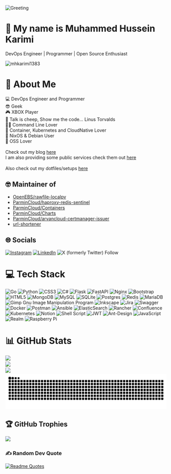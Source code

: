 ![Greeting](https://user-images.githubusercontent.com/74038190/226190894-18e959ba-d458-4a94-ac44-790190f2a947.gif)

👋 My name is Muhammed Hussein Karimi
========================================
DevOps Engineer | Programmer | Open Source Enthusiast


<p align="left"> <img src="https://komarev.com/ghpvc/?username=mhkarimi1383" alt="mhkarimi1383" /> </p>

# 💫 About Me
💻 DevOps Engineer and Programmer<br>😎 Geek<br>🎮 XBOX Player<br>🙏 Talk is cheep, Show me the code... Linus Torvalds<br>🕵️‍♂️ Command Line Lover<br>🐳 Container, Kubernetes and CloudNative Lover<br>🐧 NixOS & Debian User<br>🔷 OSS Lover<br><br>Check out my blog [here](https://karimi.dev)<br>I am also providing some public services check them out [here](https://apps.karimi.dev)<br><br>Also check out my dotfiles/setups [here](https://github.com/search?q=user%3Amhkarimi1383%20topic%3Adotfiles&type=repositories)

## 🤓 Maintainer of

* [OpenEBS/rawfile-localpv](https://github.com/openebs/rawfile-localpv/)
* [ParminCloud/haproxy-redis-sentinel](https://github.com/ParminCloud/haproxy-redis-sentinel)
* [ParminCloud/Containers](https://github.com/ParminCloud/Containers)
* [ParminCloud/Charts](https://github.com/ParminCloud/Charts)
* [ParminCloud/arvancloud-certmanager-issuer](https://github.com/ParminCloud/arvancloud-certmanager-issuer)
* [url-shortener](https://github.com/mhkarimi1383/url-shortener)

## 🌐 Socials
[![Instagram](https://img.shields.io/badge/Instagram-%23E4405F.svg?logo=Instagram&logoColor=white)](https://instagram.com/mhkarimi1383) [![LinkedIn](https://img.shields.io/badge/LinkedIn-%230077B5.svg?logo=linkedin&logoColor=white)](https://linkedin.com/in/mhkarimi1383) ![X (formerly Twitter) Follow](https://img.shields.io/twitter/follow/mhkarimi1383) 

# 💻 Tech Stack
![Go](https://img.shields.io/badge/go-%2300ADD8.svg?style=for-the-badge&logo=go&logoColor=white) ![Python](https://img.shields.io/badge/python-3670A0?style=for-the-badge&logo=python&logoColor=ffdd54) ![CSS3](https://img.shields.io/badge/css3-%231572B6.svg?style=for-the-badge&logo=css3&logoColor=white) ![C#](https://img.shields.io/badge/c%23-%23239120.svg?style=for-the-badge&logo=c-sharp&logoColor=white) ![Flask](https://img.shields.io/badge/flask-%23000.svg?style=for-the-badge&logo=flask&logoColor=white) ![FastAPI](https://img.shields.io/badge/FastAPI-005571?style=for-the-badge&logo=fastapi) ![Nginx](https://img.shields.io/badge/nginx-%23009639.svg?style=for-the-badge&logo=nginx&logoColor=white) ![Bootstrap](https://img.shields.io/badge/bootstrap-%23563D7C.svg?style=for-the-badge&logo=bootstrap&logoColor=white) ![HTML5](https://img.shields.io/badge/html5-%23E34F26.svg?style=for-the-badge&logo=html5&logoColor=white) ![MongoDB](https://img.shields.io/badge/MongoDB-%234ea94b.svg?style=for-the-badge&logo=mongodb&logoColor=white) ![MySQL](https://img.shields.io/badge/mysql-%2300f.svg?style=for-the-badge&logo=mysql&logoColor=white) ![SQLite](https://img.shields.io/badge/sqlite-%2307405e.svg?style=for-the-badge&logo=sqlite&logoColor=white) ![Postgres](https://img.shields.io/badge/postgres-%23316192.svg?style=for-the-badge&logo=postgresql&logoColor=white) ![Redis](https://img.shields.io/badge/redis-%23DD0031.svg?style=for-the-badge&logo=redis&logoColor=white) ![MariaDB](https://img.shields.io/badge/MariaDB-003545?style=for-the-badge&logo=mariadb&logoColor=white) ![Gimp Gnu Image Manipulation Program](https://img.shields.io/badge/Gimp-657D8B?style=for-the-badge&logo=gimp&logoColor=FFFFFF) ![Inkscape](https://img.shields.io/badge/Inkscape-e0e0e0?style=for-the-badge&logo=inkscape&logoColor=080A13) ![Jira](https://img.shields.io/badge/jira-%230A0FFF.svg?style=for-the-badge&logo=jira&logoColor=white) ![Swagger](https://img.shields.io/badge/-Swagger-%23Clojure?style=for-the-badge&logo=swagger&logoColor=white) ![Docker](https://img.shields.io/badge/docker-%230db7ed.svg?style=for-the-badge&logo=docker&logoColor=white) ![Postman](https://img.shields.io/badge/Postman-FF6C37?style=for-the-badge&logo=postman&logoColor=white) ![Ansible](https://img.shields.io/badge/ansible-%231A1918.svg?style=for-the-badge&logo=ansible&logoColor=white) ![ElasticSearch](https://img.shields.io/badge/-ElasticSearch-005571?style=for-the-badge&logo=elasticsearch) ![Rancher](https://img.shields.io/badge/rancher-%230075A8.svg?style=for-the-badge&logo=rancher&logoColor=white) ![Confluence](https://img.shields.io/badge/confluence-%23172BF4.svg?style=for-the-badge&logo=confluence&logoColor=white) ![Kubernetes](https://img.shields.io/badge/kubernetes-%23326ce5.svg?style=for-the-badge&logo=kubernetes&logoColor=white) ![Notion](https://img.shields.io/badge/Notion-%23000000.svg?style=for-the-badge&logo=notion&logoColor=white) ![Shell Script](https://img.shields.io/badge/shell_script-%23121011.svg?style=for-the-badge&logo=gnu-bash&logoColor=white) ![JWT](https://img.shields.io/badge/JWT-black?style=for-the-badge&logo=JSON%20web%20tokens) ![Ant-Design](https://img.shields.io/badge/-AntDesign-%230170FE?style=for-the-badge&logo=ant-design&logoColor=white) ![JavaScript](https://img.shields.io/badge/javascript-%23323330.svg?style=for-the-badge&logo=javascript&logoColor=%23F7DF1E) ![Realm](https://img.shields.io/badge/Realm-39477F?style=for-the-badge&logo=realm&logoColor=white) ![Raspberry Pi](https://img.shields.io/badge/-RaspberryPi-C51A4A?style=for-the-badge&logo=Raspberry-Pi)

# 📊 GitHub Stats
![](https://github-readme-stats.vercel.app/api?username=mhkarimi1383&theme=dracula&hide_border=false&include_all_commits=true&count_private=true)<br/>
![](https://github-readme-streak-stats.herokuapp.com/?user=mhkarimi1383&theme=dracula&hide_border=false)<br/>
![](https://github-readme-stats.vercel.app/api/top-langs/?username=mhkarimi1383&theme=dracula&hide_border=false&include_all_commits=true&count_private=true&layout=compact)
![mhkarimi1383 snake gif](https://github.com/mhkarimi1383/mhkarimi1383/blob/output/snake.svg)

## 🏆 GitHub Trophies
![](https://github-profile-trophy.vercel.app/?username=mhkarimi1383&theme=dracula&no-frame=false&no-bg=true&margin-w=4)

### ✍️ Random Dev Quote
[![Readme Quotes](https://quotes-github-readme.vercel.app/api?type=horizontal&theme=dark)](https://github.com/piyushsuthar/github-readme-quotes)

<!--
### 😂 Random Dev Meme
<img src="https://random-memer.herokuapp.com/" width="512px"/>

## 🎧 Listening On (Currently or Recently)

[![spotify](https://spotify-github-profile.vercel.app/api/view.svg?uid=9p2s7pumci2anmu63l8wi3sqg&cover_image=true&theme=novatorem&bar_color=53b14f&bar_color_cover=true)](https://spotify-github-profile.vercel.app/api/view.svg?uid=9p2s7pumci2anmu63l8wi3sqg&redirect=true) -->
